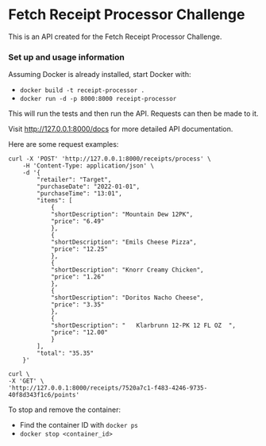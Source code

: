 # Fetch Receipt Processor Challenge

This is an API created for the Fetch Receipt Processor Challenge.

### Set up and usage information

Assuming Docker is already installed, start Docker with:

- `docker build -t receipt-processor .`
- `docker run -d -p 8000:8000 receipt-processor`

This will run the tests and then run the API. Requests can then be made to it.

Visit http://127.0.0.1:8000/docs for more detailed API documentation.

Here are some request examples:

```
curl -X 'POST' 'http://127.0.0.1:8000/receipts/process' \
    -H 'Content-Type: application/json' \
    -d '{
        "retailer": "Target",
        "purchaseDate": "2022-01-01",
        "purchaseTime": "13:01",
        "items": [
            {
            "shortDescription": "Mountain Dew 12PK",
            "price": "6.49"
            },
            {
            "shortDescription": "Emils Cheese Pizza",
            "price": "12.25"
            },
            {
            "shortDescription": "Knorr Creamy Chicken",
            "price": "1.26"
            },
            {
            "shortDescription": "Doritos Nacho Cheese",
            "price": "3.35"
            },
            {
            "shortDescription": "   Klarbrunn 12-PK 12 FL OZ  ",
            "price": "12.00"
            }
        ],
        "total": "35.35"
    }'
```

```
curl \
-X 'GET' \
'http://127.0.0.1:8000/receipts/7520a7c1-f483-4246-9735-40f8d343f1c6/points'
```

To stop and remove the container:

- Find the container ID with `docker ps`
- `docker stop <container_id>`
